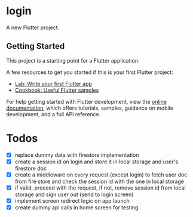 # login

A new Flutter project.

## Getting Started

This project is a starting point for a Flutter application.

A few resources to get you started if this is your first Flutter project:

- [Lab: Write your first Flutter app](https://docs.flutter.dev/get-started/codelab)
- [Cookbook: Useful Flutter samples](https://docs.flutter.dev/cookbook)

For help getting started with Flutter development, view the
[online documentation](https://docs.flutter.dev/), which offers tutorials,
samples, guidance on mobile development, and a full API reference.

# Todos

- [x] replace dummy data with firestore implementation
- [x] create a session id on login and store it in local storage and user's firestore doc
- [x] create a middleware on every request (except login) to fetch user doc from fire store and check the session id with the one in local storage
- [x] if valid, proceed with the request, if not, remove session id from local storage and sign user out (send to login screen)
- [x] implement screen redirect logic on app launch
- [x] create dummy api calls in home screen for testing

